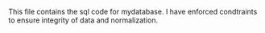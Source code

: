 This file contains the sql code for mydatabase. I have enforced condtraints to ensure integrity of data and normalization.
